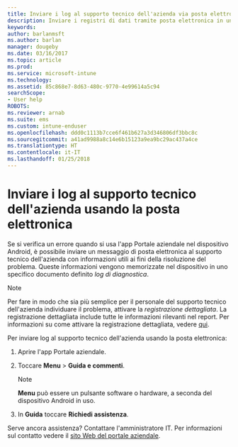 ```yaml
---
title: Inviare i log al supporto tecnico dell'azienda via posta elettronica | Microsoft Docs
description: Inviare i registri di dati tramite posta elettronica in un dispositivo Android
keywords: 
author: barlanmsft
ms.author: barlan
manager: dougeby
ms.date: 03/16/2017
ms.topic: article
ms.prod: 
ms.service: microsoft-intune
ms.technology: 
ms.assetid: 85c868e7-8d63-480c-9770-4e99614a5c94
searchScope:
- User help
ROBOTS: 
ms.reviewer: arnab
ms.suite: ems
ms.custom: intune-enduser
ms.openlocfilehash: ddd0c1113b7cce6f461b627a3d346806df3bbc8c
ms.sourcegitcommit: a41ad9988a8c14e6b15123a9ea9bc29ac437a4ce
ms.translationtype: HT
ms.contentlocale: it-IT
ms.lasthandoff: 01/25/2018
---
```

# <a name="send-logs-to-your-company-support-using-email"></a>Inviare i log al supporto tecnico dell'azienda usando la posta elettronica

Se si verifica un errore quando si usa l'app Portale aziendale nel dispositivo Android, è possibile inviare un messaggio di posta elettronica al supporto tecnico dell'azienda con informazioni utili ai fini della risoluzione del problema. Queste informazioni vengono memorizzate nel dispositivo in uno specifico documento definito _log di diagnostica_.

> [!Note]
> Per fare in modo che sia più semplice per il personale del supporto tecnico dell'azienda individuare il problema, attivare la _registrazione dettagliata_. La registrazione dettagliata include tutte le informazioni rilevanti nel report. Per informazioni su come attivare la registrazione dettagliata, vedere [qui](use-verbose-logging-to-help-your-it-administrator-fix-device-issues-android.md).

Per inviare log al supporto tecnico dell'azienda usando la posta elettronica:

1.  Aprire l'app Portale aziendale.

2.  Toccare **Menu** >  **Guida e commenti**.

    > [!NOTE]
    > **Menu** può essere un pulsante software o hardware, a seconda del dispositivo Android in uso.

3.  In **Guida** toccare **Richiedi assistenza**.

Serve ancora assistenza? Contattare l'amministratore IT. Per informazioni sul contatto vedere il [sito Web del portale aziendale](https://portal.manage.microsoft.com#HelpDeskDialog).
